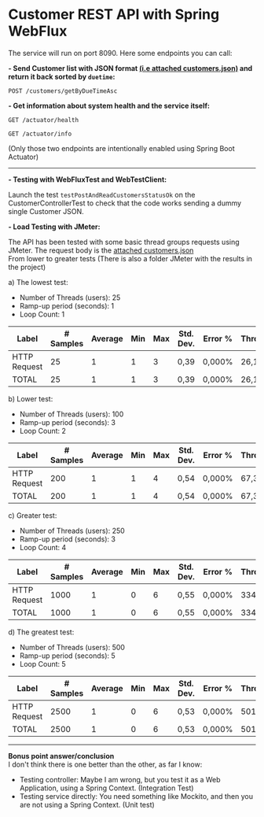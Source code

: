 # Customer REST API with Spring WebFlux

The service will run on port 8090. Here some endpoints you can call:

**- Send Customer list with JSON format [(i.e attached customers.json)](/customers.json) and return it back sorted by `duetime`:**

`POST /customers/getByDueTimeAsc`

**- Get information about system health and the service itself:**

`GET /actuator/health`

`GET /actuator/info`

(Only those two endpoints are intentionally enabled using Spring Boot Actuator)

---------------

**- Testing with WebFluxTest and WebTestClient:**

Launch the test `testPostAndReadCustomersStatusOk` on the CustomerControllerTest 
to check that the code works sending a dummy single Customer JSON. 

**- Load Testing with JMeter:**

The API has been tested with some basic thread groups requests using JMeter.  The request body is the [attached customers.json](/customers.json)  
From lower to greater tests (There is also a folder JMeter with the results in the project)

a) The lowest test:  
- Number of Threads (users): 25  
- Ramp-up period (seconds): 1  
- Loop Count: 1  

|Label       |# Samples|Average|Min|Max|Std. Dev.|Error %|Throughput|Received KB/sec|Sent KB/sec|Avg. Bytes|
|------------|---------|-------|---|---|---------|-------|----------|---------------|-----------|----------|
|HTTP Request|25       |1      |1  |3  |0,39     |0,000% |26,12330  |272,51         |392,36     |10682,0   |
|TOTAL       |25       |1      |1  |3  |0,39     |0,000% |26,12330  |272,51         |392,36     |10682,0   |

b) Lower test:
- Number of Threads (users): 100
- Ramp-up period (seconds): 3
- Loop Count: 2

|Label       |# Samples|Average|Min|Max|Std. Dev.|Error %|Throughput|Received KB/sec|Sent KB/sec|Avg. Bytes|
|------------|---------|-------|---|---|---------|-------|----------|---------------|-----------|----------|
|HTTP Request|200      |1      |1  |4  |0,54     |0,000% |67,38544  |702,94         |1012,10    |10682,0   |
|TOTAL       |200      |1      |1  |4  |0,54     |0,000% |67,38544  |702,94         |1012,10    |10682,0   |

c) Greater test:
- Number of Threads (users): 250
- Ramp-up period (seconds): 3
- Loop Count: 4

|Label       |# Samples|Average|Min|Max|Std. Dev.|Error %|Throughput|Received KB/sec|Sent KB/sec|Avg. Bytes|
|------------|---------|-------|---|---|---------|-------|----------|---------------|-----------|----------|
|HTTP Request|1000     |1      |0  |6  |0,55     |0,000% |334,67202 |3491,18        |5026,62    |10682,0   |
|TOTAL       |1000     |1      |0  |6  |0,55     |0,000% |334,67202 |3491,18        |5026,62    |10682,0   |


d) The greatest test:   
- Number of Threads (users): 500  
- Ramp-up period (seconds): 5  
- Loop Count: 5

|Label       |# Samples|Average|Min|Max|Std. Dev.|Error %|Throughput|Received KB/sec|Sent KB/sec|Avg. Bytes|
|------------|---------|-------|---|---|---------|-------|----------|---------------|-----------|----------|
|HTTP Request|2500     |1      |0  |6  |0,53     |0,000% |501,00200 |5226,27        |7524,82    |10682,0   |
|TOTAL       |2500     |1      |0  |6  |0,53     |0,000% |501,00200 |5226,27        |7524,82    |10682,0   |


---------------
  
**Bonus point answer/conclusion**  
I don't think there is one better than the other, as far I know:
- Testing controller: Maybe I am wrong, but you test it as a Web Application, using a Spring Context. (Integration Test)
- Testing service directly: You need something like Mockito, and then you are not using a Spring Context. (Unit test)
